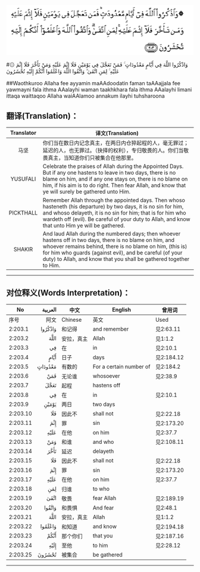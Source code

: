 ![002:203](images/002_203.gif)

#۞ وَاذْكُرُوا اللَّهَ فِي أَيَّامٍ مَعْدُودَاتٍ ۚ فَمَنْ تَعَجَّلَ فِي يَوْمَيْنِ فَلَا إِثْمَ عَلَيْهِ وَمَنْ تَأَخَّرَ فَلَا إِثْمَ عَلَيْهِ ۚ لِمَنِ اتَّقَىٰ ۗ وَاتَّقُوا اللَّهَ وَاعْلَمُوا أَنَّكُمْ إِلَيْهِ تُحْشَرُونَ 

##Waothkuroo Allaha fee ayyamin maAAdoodatin faman taAAajjala fee yawmayni fala ithma AAalayhi waman taakhkhara fala ithma AAalayhi limani ittaqa waittaqoo Allaha waiAAlamoo annakum ilayhi tuhsharoona 

## 翻译(Translation)：

| Translator | 译文(Translation)                                            |
| :--------: | ------------------------------------------------------------ |
|    马坚    | 你们当在数日内记念真主，在两日内仓猝起程的人，毫无罪过；延迟的人，也无罪过。（抉择的权利），专归敬畏的人。你们当敬畏真主，当知道你们只被集合在他那里。 |
|  YUSUFALI  | Celebrate the praises of Allah during the Appointed Days. But if any one hastens to leave in two days, there is no blame on him, and if any one stays on, there is no blame on him, if his aim is to do right. Then fear Allah, and know that ye will surely be gathered unto Him. |
| PICKTHALL  | Remember Allah through the appointed days. Then whoso hasteneth (his departure) by two days, it is no sin for him, and whoso delayeth, it is no sin for him; that is for him who wardeth off (evil). Be careful of your duty to Allah, and know that unto Him ye will be gathered. |
|   SHAKIR   | And laud Allah during the numbered days; then whoever hastens off in two days, there is no blame on him, and whoever remains behind, there is no blame on him, (this is) for him who guards (against evil), and be careful (of your duty) to Allah, and know that you shall be gathered together to Him. |

---

## 对位释义(Words Interpretation)：

| No   | العربية | 中文    | English | 曾用词 |
| ---- | ------: | ------- | ------- | ------ |
| 序号 |    阿文 | Chinese | 英文    | Used   |
| 2:203.1  | وَاذْكُرُوا | 和记得     | and remember            | 见2:63.11  |
| 2:203.2  | اللَّهَ    | 安拉，真主 | Allah                   | 见1:1.2    |
| 2:203.3  | فِي      | 在         | in                      | 见2:10.1   |
| 2:203.4  | أَيَّامٍ    | 日子       | days                    | 见2:184.12 |
| 2:203.5  | مَعْدُودَاتٍ | 有数的     | For a certain number of | 见2:184.2  |
| 2:203.6  | فَمَنْ     | 无论谁     | whosoever               | 见2:38.9   |
| 2:203.7  | تَعَجَّلَ    | 起程       | hastens off             |            |
| 2:203.8  | فِي      | 在         | in                      | 见2:10.1   |
| 2:203.9  | يَوْمَيْنِ   | 两日       | two days                |            |
| 2:203.10 | فَلَا     | 因此不     | shall not               | 见2:22.18  |
| 2:203.11 | إِثْمَ     | 罪         | sin                     | 见2:173.20 |
| 2:203.12 | عَلَيْهِ    | 在他       | on him                  | 见2:37.7   |
| 2:203.13 | وَمَنْ     | 和谁       | and who                 | 见2:108.11 |
| 2:203.14 | تَأَخَّرَ    | 延迟       | delayeth                |            |
| 2:203.15 | فَلَا     | 因此不     | shall not               | 见2:22.18  |
| 2:203.16 | إِثْمَ     | 罪         | sin                     | 见2:173.20 |
| 2:203.17 | عَلَيْهِ    | 在他       | on him                  | 见2:37.7   |
| 2:203.18 | لِمَنِ     | 归谁       | to who                  |            |
| 2:203.19 | اتَّقَىٰ    | 敬畏       | fear Allah              | 见2:189.19 |
| 2:203.20 | وَاتَّقُوا  | 和畏惧     | And fear                | 见2:48.1   |
| 2:203.21 | اللَّهَ    | 安拉，真主 | Allah                   | 见1:1.2    |
| 2:203.22 | وَاعْلَمُوا | 和知道     | and know                | 见2:194.18 |
| 2:203.23 | أَنَّكُمْ    | 那个你们   | that you                | 见2:187.16 |
| 2:203.24 | إِلَيْهِ    | 至他       | to him                  | 见2:28.12  |
| 2:203.25 | تُحْشَرُونَ  | 被集合     | be gathered             |            |

---
